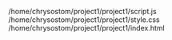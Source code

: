 /home/chrysostom/project1/project1/script.js
/home/chrysostom/project1/project1/style.css
/home/chrysostom/project1/project1/index.html
